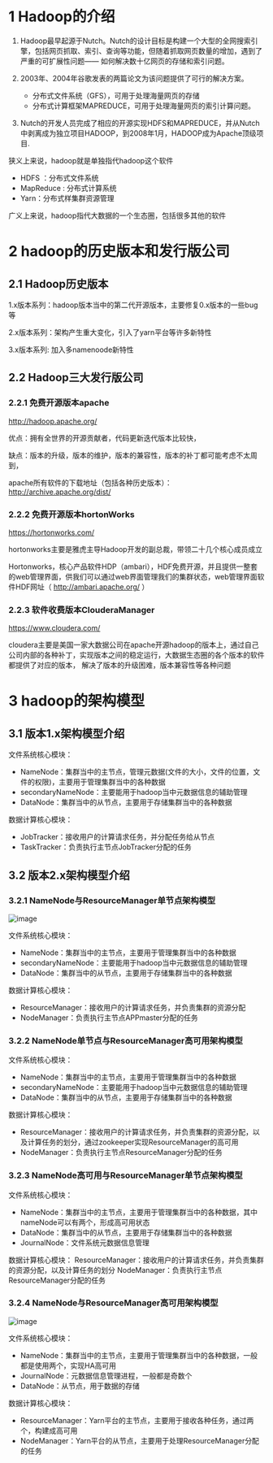 # 1 Hadoop的介绍
1. Hadoop最早起源于Nutch。Nutch的设计目标是构建一个大型的全网搜索引擎，包括网页抓取、索引、查询等功能，但随着抓取网页数量的增加，遇到了严重的可扩展性问题—— 如何解决数十亿网页的存储和索引问题。

2. 2003年、2004年谷歌发表的两篇论文为该问题提供了可行的解决方案。
    - 分布式文件系统（GFS），可用于处理海量网页的存储
    - 分布式计算框架MAPREDUCE，可用于处理海量网页的索引计算问题。
3. Nutch的开发人员完成了相应的开源实现HDFS和MAPREDUCE，并从Nutch中剥离成为独立项目HADOOP，到2008年1月，HADOOP成为Apache顶级项目.

狭义上来说，hadoop就是单独指代hadoop这个软件
- HDFS ：分布式文件系统
- MapReduce : 分布式计算系统
- Yarn：分布式样集群资源管理

广义上来说，hadoop指代大数据的一个生态圈，包括很多其他的软件

# 2 hadoop的历史版本和发行版公司

## 2.1 Hadoop历史版本
1.x版本系列：hadoop版本当中的第二代开源版本，主要修复0.x版本的一些bug等

2.x版本系列：架构产生重大变化，引入了yarn平台等许多新特性

3.x版本系列: 加入多namenoode新特性

## 2.2 Hadoop三大发行版公司

### 2.2.1 免费开源版本apache
http://hadoop.apache.org/

优点：拥有全世界的开源贡献者，代码更新迭代版本比较快，

缺点：版本的升级，版本的维护，版本的兼容性，版本的补丁都可能考虑不太周到，

apache所有软件的下载地址（包括各种历史版本）： http://archive.apache.org/dist/

### 2.2.2 免费开源版本hortonWorks
https://hortonworks.com/

hortonworks主要是雅虎主导Hadoop开发的副总裁，带领二十几个核心成员成立

Hortonworks，核心产品软件HDP（ambari），HDF免费开源，并且提供一整套的web管理界面，供我们可以通过web界面管理我们的集群状态，web管理界面软件HDF网址（ http://ambari.apache.org/ ）

### 2.2.3 软件收费版本ClouderaManager
https://www.cloudera.com/

cloudera主要是美国一家大数据公司在apache开源hadoop的版本上，通过自己公司内部的各种补丁，实现版本之间的稳定运行，大数据生态圈的各个版本的软件都提供了对应的版本， 解决了版本的升级困难，版本兼容性等各种问题

# 3 hadoop的架构模型

## 3.1 版本1.x架构模型介绍
文件系统核心模块：
- NameNode：集群当中的主节点，管理元数据(文件的大小，文件的位置，文件的权限)，主要用于管理集群当中的各种数据
- secondaryNameNode：主要能用于hadoop当中元数据信息的辅助管理
- DataNode：集群当中的从节点，主要用于存储集群当中的各种数据

数据计算核心模块：
- JobTracker：接收用户的计算请求任务，并分配任务给从节点
- TaskTracker：负责执行主节点JobTracker分配的任务

## 3.2 版本2.x架构模型介绍

### 3.2.1 NameNode与ResourceManager单节点架构模型

![image](https://user-images.githubusercontent.com/75486726/178135718-b6fa3f79-a61a-41a1-9c3f-8d9498c4b57a.png)

文件系统核心模块：
- NameNode：集群当中的主节点，主要用于管理集群当中的各种数据
- secondaryNameNode：主要能用于hadoop当中元数据信息的辅助管理
- DataNode：集群当中的从节点，主要用于存储集群当中的各种数据

数据计算核心模块：
- ResourceManager：接收用户的计算请求任务，并负责集群的资源分配
- NodeManager：负责执行主节点APPmaster分配的任务

### 3.2.2 NameNode单节点与ResourceManager高可用架构模型
文件系统核心模块：
- NameNode：集群当中的主节点，主要用于管理集群当中的各种数据
- secondaryNameNode：主要能用于hadoop当中元数据信息的辅助管理
- DataNode：集群当中的从节点，主要用于存储集群当中的各种数据

数据计算核心模块：
- ResourceManager：接收用户的计算请求任务，并负责集群的资源分配，以及计算任务的划分，通过zookeeper实现ResourceManager的高可用
- NodeManager：负责执行主节点ResourceManager分配的任务

### 3.2.3 NameNode高可用与ResourceManager单节点架构模型
文件系统核心模块：
- NameNode：集群当中的主节点，主要用于管理集群当中的各种数据，其中nameNode可以有两个，形成高可用状态
- DataNode：集群当中的从节点，主要用于存储集群当中的各种数据
- JournalNode：文件系统元数据信息管理

数据计算核心模块：
ResourceManager：接收用户的计算请求任务，并负责集群的资源分配，以及计算任务的划分
NodeManager：负责执行主节点ResourceManager分配的任务

### 3.2.4 NameNode与ResourceManager高可用架构模型

![image](https://user-images.githubusercontent.com/75486726/178135687-3548bd9f-18af-4268-aad1-fbd0e5ba9951.png)

文件系统核心模块：
- NameNode：集群当中的主节点，主要用于管理集群当中的各种数据，一般都是使用两个，实现HA高可用
- JournalNode：元数据信息管理进程，一般都是奇数个
- DataNode：从节点，用于数据的存储

数据计算核心模块：
- ResourceManager：Yarn平台的主节点，主要用于接收各种任务，通过两个，构建成高可用
- NodeManager：Yarn平台的从节点，主要用于处理ResourceManager分配的任务
